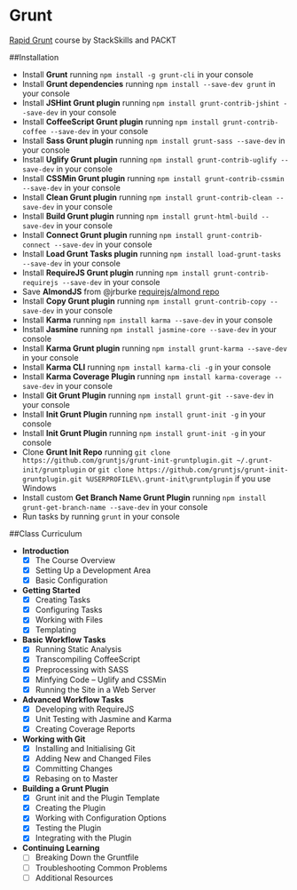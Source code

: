 # Grunt
[Rapid Grunt](https://stackskills.com/courses/enrolled/50330) course by StackSkills and PACKT

##Installation
- Install **Grunt** running `npm install -g grunt-cli` in your console
- Install **Grunt dependencies** running `npm install --save-dev grunt` in your console
- Install **JSHint Grunt plugin** running `npm install grunt-contrib-jshint --save-dev` in your console
- Install **CoffeeScript Grunt plugin** running `npm install grunt-contrib-coffee --save-dev` in your console
- Install **Sass Grunt plugin** running `npm install grunt-sass --save-dev` in your console
- Install **Uglify Grunt plugin** running `npm install grunt-contrib-uglify --save-dev` in your console
- Install **CSSMin Grunt plugin** running `npm install grunt-contrib-cssmin --save-dev` in your console
- Install **Clean Grunt plugin** running `npm install grunt-contrib-clean --save-dev` in your console
- Install **Build Grunt plugin** running `npm install grunt-html-build --save-dev` in your console
- Install **Connect Grunt plugin** running `npm install grunt-contrib-connect --save-dev` in your console
- Install **Load Grunt Tasks plugin** running `npm install load-grunt-tasks --save-dev` in your console
- Install **RequireJS Grunt plugin** running `npm install grunt-contrib-requirejs --save-dev` in your console
- Save **AlmondJS** from @jrburke [requirejs/almond repo](https://github.com/requirejs/almond)
- Install **Copy Grunt plugin** running `npm install grunt-contrib-copy --save-dev` in your console
- Install **Karma** running `npm install karma --save-dev` in your console
- Install **Jasmine** running `npm install jasmine-core --save-dev` in your console
- Install **Karma Grunt plugin** running `npm install grunt-karma --save-dev` in your console
- Install **Karma CLI** running `npm install karma-cli -g` in your console
- Install **Karma Coverage Plugin** running `npm install karma-coverage --save-dev` in your console
- Install **Git Grunt Plugin** running `npm install grunt-git --save-dev` in your console
- Install **Init Grunt Plugin** running `npm install grunt-init -g` in your console
- Install **Init Grunt Plugin** running `npm install grunt-init -g` in your console
- Clone **Grunt Init Repo** running `git clone https://github.com/gruntjs/grunt-init-gruntplugin.git ~/.grunt-init/gruntplugin` or `git clone https://github.com/gruntjs/grunt-init-gruntplugin.git %USERPROFILE%\.grunt-init\gruntplugin` if you use Windows
- Install custom **Get Branch Name Grunt Plugin** running `npm install grunt-get-branch-name --save-dev` in your console
- Run tasks by running `grunt` in your console

##Class Curriculum
- **Introduction**
	 - [x] The Course Overview
	 - [x] Setting Up a Development Area
	 - [x] Basic Configuration
- **Getting Started**
	 - [x] Creating Tasks
	 - [x] Configuring Tasks
	 - [x] Working with Files
	 - [x] Templating
- **Basic Workflow Tasks**
	 - [x] Running Static Analysis
	 - [x] Transcompiling CoffeeScript
	 - [x] Preprocessing with SASS
	 - [x] Minfying Code – Uglify and CSSMin
	 - [x] Running the Site in a Web Server
- **Advanced Workflow Tasks**
	 - [x] Developing with RequireJS
	 - [x] Unit Testing with Jasmine and Karma
	 - [x] Creating Coverage Reports
- **Working with Git**
	 - [x] Installing and Initialising Git
	 - [x] Adding New and Changed Files
	 - [x] Committing Changes
	 - [x] Rebasing on to Master
- **Building a Grunt Plugin**
	 - [x] Grunt init and the Plugin Template
	 - [x] Creating the Plugin
	 - [x] Working with Configuration Options
	 - [x] Testing the Plugin
	 - [x] Integrating with the Plugin
- **Continuing Learning**
	 - [ ] Breaking Down the Gruntfile
	 - [ ] Troubleshooting Common Problems
	 - [ ] Additional Resources